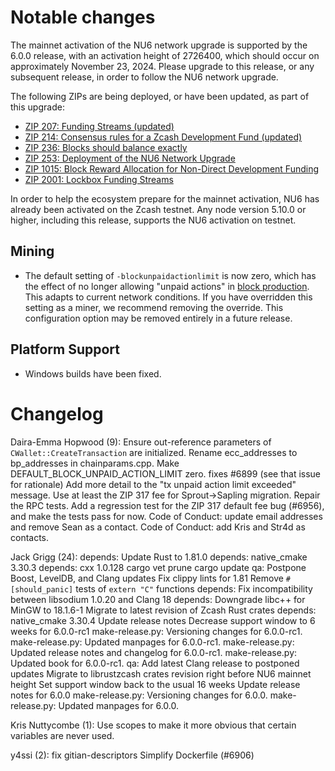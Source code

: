 Notable changes
===============

The mainnet activation of the NU6 network upgrade is supported by the 6.0.0
release, with an activation height of 2726400, which should occur on
approximately November 23, 2024. Please upgrade to this release, or any
subsequent release, in order to follow the NU6 network upgrade.

The following ZIPs are being deployed, or have been updated, as part of this upgrade:

* [ZIP 207: Funding Streams (updated)](https://zips.z.cash/zip-0207)
* [ZIP 214: Consensus rules for a Zcash Development Fund (updated)](https://zips.z.cash/zip-0214)
* [ZIP 236: Blocks should balance exactly](https://zips.z.cash/zip-0236)
* [ZIP 253: Deployment of the NU6 Network Upgrade](https://zips.z.cash/zip-0253)
* [ZIP 1015: Block Reward Allocation for Non-Direct Development Funding](https://zips.z.cash/zip-1015)
* [ZIP 2001: Lockbox Funding Streams](https://zips.z.cash/zip-2001)

In order to help the ecosystem prepare for the mainnet activation, NU6 has
already been activated on the Zcash testnet. Any node version 5.10.0 or higher,
including this release, supports the NU6 activation on testnet.

Mining
------

- The default setting of `-blockunpaidactionlimit` is now zero, which has
  the effect of no longer allowing "unpaid actions" in [block production].
  This adapts to current network conditions. If you have overridden this
  setting as a miner, we recommend removing the override. This configuration
  option may be removed entirely in a future release.

[block production]: https://zips.z.cash/zip-0317#block-production

Platform Support
----------------

- Windows builds have been fixed.

Changelog
=========

Daira-Emma Hopwood (9):
      Ensure out-reference parameters of `CWallet::CreateTransaction` are initialized.
      Rename ecc_addresses to bp_addresses in chainparams.cpp.
      Make DEFAULT_BLOCK_UNPAID_ACTION_LIMIT zero. fixes #6899 (see that issue for rationale)
      Add more detail to the "tx unpaid action limit exceeded" message.
      Use at least the ZIP 317 fee for Sprout->Sapling migration.
      Repair the RPC tests.
      Add a regression test for the ZIP 317 default fee bug (#6956), and make the tests pass for now.
      Code of Conduct: update email addresses and remove Sean as a contact.
      Code of Conduct: add Kris and Str4d as contacts.

Jack Grigg (24):
      depends: Update Rust to 1.81.0
      depends: native_cmake 3.30.3
      depends: cxx 1.0.128
      cargo vet prune
      cargo update
      qa: Postpone Boost, LevelDB, and Clang updates
      Fix clippy lints for 1.81
      Remove `#[should_panic]` tests of `extern "C"` functions
      depends: Fix incompatibility between libsodium 1.0.20 and Clang 18
      depends: Downgrade libc++ for MinGW to 18.1.6-1
      Migrate to latest revision of Zcash Rust crates
      depends: native_cmake 3.30.4
      Update release notes
      Decrease support window to 6 weeks for 6.0.0-rc1
      make-release.py: Versioning changes for 6.0.0-rc1.
      make-release.py: Updated manpages for 6.0.0-rc1.
      make-release.py: Updated release notes and changelog for 6.0.0-rc1.
      make-release.py: Updated book for 6.0.0-rc1.
      qa: Add latest Clang release to postponed updates
      Migrate to librustzcash crates revision right before NU6 mainnet height
      Set support window back to the usual 16 weeks
      Update release notes for 6.0.0
      make-release.py: Versioning changes for 6.0.0.
      make-release.py: Updated manpages for 6.0.0.

Kris Nuttycombe (1):
      Use scopes to make it more obvious that certain variables are never used.

y4ssi (2):
      fix gitian-descriptors
      Simplify Dockerfile (#6906)


